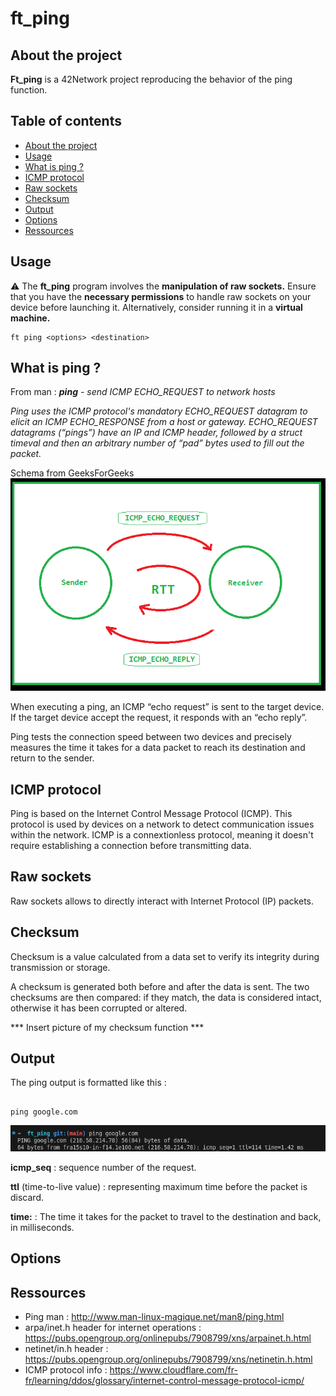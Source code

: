 # ft_ping

## About the project

**Ft_ping** is a 42Network project reproducing the behavior of the ping function.

## Table of contents

- [About the project](#about-the-project)
- [Usage](#usage)
- [What is ping ?](#what-is-ping-?)
- [ICMP protocol](#icmp-protocol)
- [Raw sockets](#raw-sockets)
- [Checksum](#checksum)
- [Output](#output)
- [Options](#options)
- [Ressources](#ressources)

## Usage

⚠️ The **ft_ping** program involves the **manipulation of raw sockets.** Ensure that you have the **necessary permissions** to handle raw sockets on your device before launching it. Alternatively, consider running it in a **virtual machine.**

```
ft ping <options> <destination>

```

## What is ping ?

From man :
***ping** - send ICMP ECHO_REQUEST to network hosts*

*Ping uses the ICMP protocol's mandatory ECHO_REQUEST datagram to elicit an ICMP ECHO_RESPONSE from a host or gateway. ECHO_REQUEST datagrams (“pings”) have an IP and ICMP header, followed by a struct timeval and then an arbitrary number of “pad” bytes used to fill out the packet.*

Schema from GeeksForGeeks
![Ping_schema_from_GeekForGeeks](/readme_img/ping_schema.png)

When executing a ping, an ICMP “echo request” is sent to the target device. If the target device accept the request, it responds with an “echo reply”.

Ping tests the connection speed between two devices and precisely measures the time it takes for a data packet to reach its destination and return to the sender. 

## ICMP protocol

Ping is based on the Internet Control Message Protocol (ICMP). This protocol is used by devices on a network to detect communication issues within the network. ICMP is a connextionless protocol, meaning it doesn't require establishing a connection before transmitting data.

## Raw sockets

Raw sockets allows to directly interact with Internet Protocol (IP) packets.

## Checksum

Checksum is a value calculated from a data set to verify its integrity during transmission or storage.

A checksum is generated both before and after the data is sent. The two checksums are then compared: if they match, the data is considered intact, otherwise it has been corrupted or altered. 

*** Insert picture of my checksum function ***

## Output

The ping output is formatted like this :

```

ping google.com

```

![ping_google_output](/readme_img/ping_google_output.png)

**icmp_seq** : sequence number of the request.

**ttl** (time-to-live value) : representing maximum time before the packet is discard.

**time:** : The time it takes for the packet to travel to the destination and back, in milliseconds.

## Options

## Ressources

- Ping man : http://www.man-linux-magique.net/man8/ping.html
- arpa/inet.h header for internet operations : https://pubs.opengroup.org/onlinepubs/7908799/xns/arpainet.h.html
- netinet/in.h header : https://pubs.opengroup.org/onlinepubs/7908799/xns/netinetin.h.html
- ICMP protocol info : https://www.cloudflare.com/fr-fr/learning/ddos/glossary/internet-control-message-protocol-icmp/